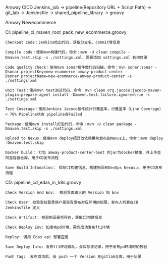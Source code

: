 Amway CICD
Jenkins_job -> pipeline(Repository URL + Script Path) -> git_lab -> Jenkinsfile -> shared_pipeline_library -> groovy


Amway Newecommerce

CI: pipeline_ci_maven_root_pack_new_ecommerce.groovy

    Checkout code：Jenkins检出代码，获取分支名、commit等信息
    
    Compile code：使用mvn构建代码，命令：mvn -U clean compile -Dmaven.test.skip -s ./settings.xml，需要添加 settings.xml 到根目录
    
    Code quality check：使用mvn sonar插件做代码扫描，命令：mvn sonar:sonar -Dsonar.projectKey=new-ecommerce-amway-product-center -Dsonar.projectName=new-ecommerce-amway-product-center -s ./settings.xml
    
    Unit Test：使用mvn test测试代码，命令：mvn clean org.jacoco:jacoco-maven-plugin:prepare-agent install -Dmaven.test.failure.ignore=true -s ./settings.xml
    
    Test Coverage：使用Jenkins Jacoco插件统计行覆盖率，行覆盖率（Line Coverage）< 70% Pipeline状态 pipeline会Failed
    
    Package：使用mvn install打包代码，命令：mvn -U clean package -Dmaven.test.skip -s ./settings.xml
    
    Upload to Nexus：使用mvn deploy把其他依赖模块发布到Nexus上，命令：mvn deploy -Dmaven.test.skip
    
    Docker build： 打包 amway-product-center-boot 的jar为docker镜像，并上传至阿里容器仓库，用于CD发布流程
    
    Save Build Infomation： 保存CI构建信息、构建制品到DevOps Nexus上，用于CD发布流程

CD: pipeline_cd_edas_in_k8s.groovy
    
    Check Version And Env:  校验界面输入的 Version 和 Env
    
    Check User: 校验当前登录用户是否有发布对应环境的权限，发布人列表在CD Jenkinsfile 定义

    Check Artifact: 校验制品是否存在，获取CI构建信息

    Check Deploy Env: 如发布pd环境，需先成功发布ft1环境

    Deploy: 调用 Edas api 部署应用

    Save Deploy Info: 发布ft1环境成功，会保存该记录，用于发布pd环境时的校验

    Push Tag:  发布成功后，会 push 一个 Version 到gitlab仓库，用于记录


